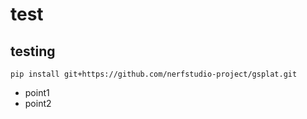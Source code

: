 # test

## testing
```
pip install git+https://github.com/nerfstudio-project/gsplat.git
```
* point1
* point2
